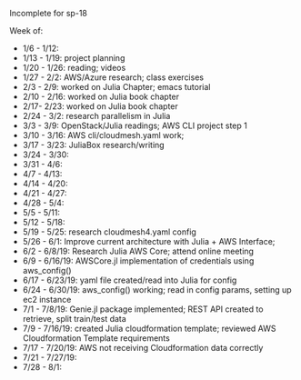 Incomplete for sp-18

Week of: 
- 1/6 - 1/12:
- 1/13 - 1/19: project planning
- 1/20 - 1/26: reading; videos
- 1/27 - 2/2: AWS/Azure research; class exercises
- 2/3 - 2/9: worked on Julia Chapter; emacs tutorial
- 2/10 - 2/16: worked on Julia book chapter
- 2/17- 2/23: worked on Julia book chapter
- 2/24 - 3/2: research parallelism in Julia
- 3/3 - 3/9: OpenStack/Julia readings; AWS CLI project step 1
- 3/10 - 3/16: AWS cli/cloudmesh.yaml work;
- 3/17 - 3/23: JuliaBox research/writing
- 3/24 - 3/30: 
- 3/31 - 4/6:
- 4/7 - 4/13: 
- 4/14 - 4/20: 
- 4/21 - 4/27: 
- 4/28 - 5/4: 
- 5/5 - 5/11: 
- 5/12 - 5/18: 
- 5/19 - 5/25: research cloudmesh4.yaml config
- 5/26 - 6/1: Improve current architecture with Julia + AWS Interface; 
- 6/2 - 6/8/19: Research Julia AWS Core; attend online meeting
- 6/9 - 6/16/19: AWSCore.jl implementation of credentials using aws_config()
- 6/17 - 6/23/19: yaml file created/read into Julia for config
- 6/24 - 6/30/19: aws_config() working; read in config params, setting up ec2 instance
- 7/1 - 7/8/19: Genie.jl package implemented; REST API created to retrieve, split train/test data 
- 7/9 - 7/16/19: created Julia cloudformation template; reviewed AWS Cloudformation Template requirements 
- 7/17 - 7/20/19: AWS not receiving Cloudformation data correctly
- 7/21 - 7/27/19: 
- 7/28 - 8/1: 






